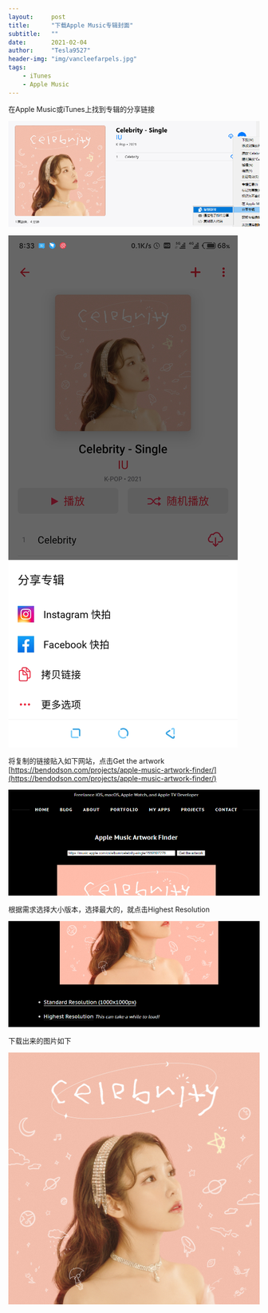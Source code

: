 ```yaml
---
layout:     post
title:      "下载Apple Music专辑封面"
subtitle:   ""
date:       2021-02-04
author:     "Tesla9527"
header-img: "img/vancleefarpels.jpg"
tags:
    - iTunes
    - Apple Music
---
```



在Apple Music或iTunes上找到专辑的分享链接

![img](/img/in-post/get-apple--music-album-cover/1.png)

![img](/img/in-post/get-apple--music-album-cover/2.jpg)

将复制的链接贴入如下网站，点击Get the artwork
[https://bendodson.com/projects/apple-music-artwork-finder/](https://bendodson.com/projects/apple-music-artwork-finder/)

![img](/img/in-post/get-apple--music-album-cover/3.png)

根据需求选择大小版本，选择最大的，就点击Highest Resolution

![img](/img/in-post/get-apple--music-album-cover/4.png)

下载出来的图片如下

![img](/img/in-post/get-apple--music-album-cover/3000x3000bb.jpeg)